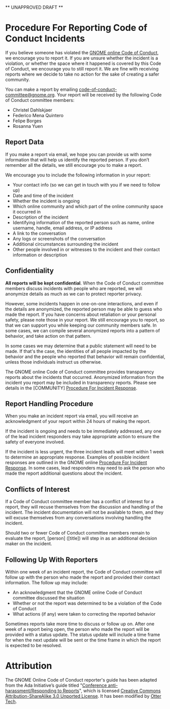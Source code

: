 ** UNAPPROVED DRAFT **

# Procedure For Reporting Code of Conduct Incidents

If you believe someone has violated the [GNOME online Code of Conduct](LINK), we encourage you to report it. If you are unsure whether the incident is a violation, or whether the space where it happened is covered by this Code of Conduct, we encourage you to still report it. We are fine with receiving reports where we decide to take no action for the sake of creating a safer community.

You can make a report by emailing <code-of-conduct-committee@gnome.org>. Your report will be received by the following Code of Conduct committee members:

* Christel Dahlskjaer
* Federico Mena Quintero
* Felipe Borges
* Rosanna Yuen

## Report Data

If you make a report via email, we hope you can provide us with some information that will help us identify the reported person. If you don’t remember all the details, we still encourage you to make a report.

We encourage you to include the following information in your report:

* Your contact info (so we can get in touch with you if we need to follow up)
* Date and time of the incident
* Whether the incident is ongoing
* Which online community and which part of the online community space it occurred in
* Description of the incident
* Identifying information of the reported person such as name, online username, handle, email address, or IP address
* A link to the conversation
* Any logs or screenshots of the conversation
* Additional circumstances surrounding the incident
* Other people involved in or witnesses to the incident and their contact information or description

## Confidentiality

**All reports will be kept confidential**. When the Code of Conduct committee members discuss incidents with people who are reported, we will anonymize details as much as we can to protect reporter privacy.

However, some incidents happen in one-on-one interactions, and even if the details are anonymized, the reported person may be able to guess who made the report. If you have concerns about retaliation or your personal safety, please note those in your report. We still encourage you to report, so that we can support you while keeping our community members safe. In some cases, we can compile several anonymized reports into a pattern of behavior, and take action on that pattern.

In some cases we may determine that a public statement will need to be made. If that's the case, the identities of all people impacted by the behavior and the people who reported that behavior will remain confidential, unless those individuals instruct us otherwise.

The GNOME online Code of Conduct committee provides transparency reports about the incidents that occurred. Anonymized information from the incident you report may be included in transparency reports. Please see details in the [COMMUNITY] [Procedure For Incident Response](LINK).

## Report Handling Procedure

When you make an incident report via email, you will receive an acknowledgment of your report within 24 hours of making the report.

If the incident is ongoing and needs to be immediately addressed, any one of the lead incident responders may take appropriate action to ensure the safety of everyone involved.

If the incident is less urgent, the three incident leads will meet within 1 week to determine an appropriate response. Examples of possible incident responses are outlined in the GNOME online [Procedure For Incident Response](LINK). In some cases, lead responders may need to ask the person who made the report additional questions about the incident.

## Conflicts of Interest

If a Code of Conduct committee member has a conflict of interest for a report, they will recuse themselves from the discussion and handling of the incident. The incident documentation will not be available to them, and they will excuse themselves from any conversations involving handling the incident.

Should two or fewer Code of Conduct committee members remain to evaluate the report, [person] ([title]) will step in as an additional decision maker on the incident.

## Following Up With Reporters

Within one week of an incident report, the Code of Conduct committee will follow up with the person who made the report and provided their contact information. The follow up may include:

* An acknowledgment that the GNOME online Code of Conduct committee discussed the situation
* Whether or not the report was determined to be a violation of the Code of Conduct
* What actions (if any) were taken to correcting the reported behavior

Sometimes reports take more time to discuss or follow up on. After one week of a report being open, the person who made the report will be provided with a status update. The status update will include a time frame for when the next update will be sent or the time frame in which the report is expected to be resolved.

# Attribution

The GNOME Online Code of Conduct reporter's guide has been adapted from the Ada Initiative’s guide titled "[Conference anti-harassment/Responding to Reports](http://geekfeminism.wikia.com/wiki/Conference_anti-harassment/Responding_to_reports)", which is licensed [Creative Commons Attribution-ShareAlike 3.0 Unported License](https://creativecommons.org/licenses/by-sa/3.0/). It has been modified by [Otter Tech](https://otter.technology/code-of-conduct-training).
